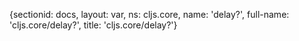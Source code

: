 {sectionid: docs, layout: var, ns: cljs.core, name: 'delay?', full-name: 'cljs.core/delay?',
  title: 'cljs.core/delay?'}
